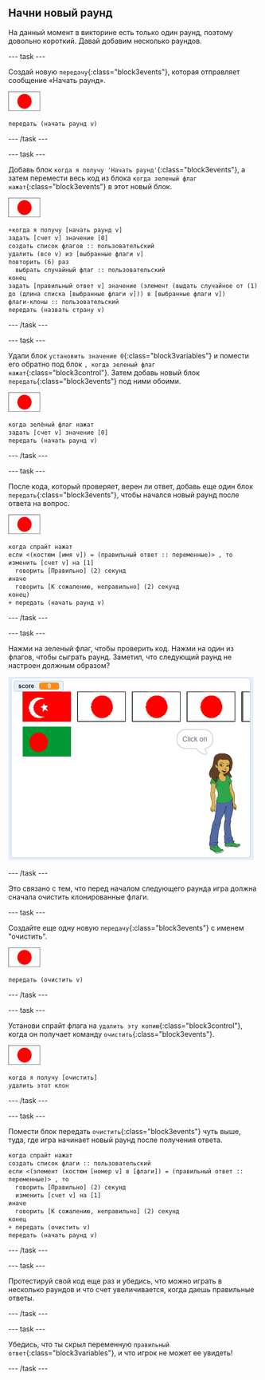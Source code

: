 ## Начни новый раунд

На данный момент в викторине есть только один раунд, поэтому довольно короткий. Давай добавим несколько раундов.

--- task ---

Создай новую `передачу`{:class="block3events"}, которая отправляет сообщение «Начать раунд».

![Спрайт флага](images/flag-sprite.png)

```blocks3
передать (начать раунд v)
```

--- /task ---

--- task ---

Добавь блок `когда я получу 'Начать раунд'`{:class="block3events"}, а затем перемести весь код из блока `когда зеленый флаг нажат`{:class="block3events"} в этот новый блок.

![Спрайт флага](images/flag-sprite.png)

```blocks3
+когда я получу [начать раунд v]
задать [счет v] значение [0]
создать список флагов :: пользовательский
удалить (все v) из [выбранные флаги v]
повторить (6) раз 
  выбрать случайный флаг :: пользовательский
конец
задать [правильный ответ v] значение (элемент (выдать случайное от (1) до (длина списка [выбранные флаги v])) в [выбранные флаги v])
флаги-клоны :: пользовательский
передать (назвать страну v)
```

--- /task ---

--- task ---

Удали блок `установить значение 0`{:class="block3variables"} и помести его обратно под блок `, когда зеленый флаг нажат`{:class="block3control"}. Затем добавь новый блок `передать`{:class="block3events"} под ними обоими.

![Спрайт флага](images/flag-sprite.png)

```blocks3
когда зелёный флаг нажат
задать [счет v] значение [0]
передать (начать раунд v)
```

--- /task ---

--- task ---

После кода, который проверяет, верен ли ответ, добавь еще один блок `передать`{:class="block3events"}, чтобы начался новый раунд после ответа на вопрос.

![Спрайт флага](images/flag-sprite.png)

```blocks3
когда спрайт нажат
если <(костюм [имя v]) = (правильный ответ :: переменные)> , то 
изменить [счет v] на [1]
  говорить [Правильно] (2) секунд
иначе 
  говорить [К сожалению, неправильно] (2) секунд
конец)
+ передать (начать раунд v)
```

--- /task ---

--- task ---

Нажми на зеленый флаг, чтобы проверить код. Нажми на один из флагов, чтобы сыграть раунд. Заметил, что следующий раунд не настроен должным образом?

![Следующий раунд не работает](images/next-round-does-not-work.png)

--- /task ---

Это связано с тем, что перед началом следующего раунда игра должна сначала очистить клонированные флаги.

--- task ---

Создайте еще одну новую `передачу`{:class="block3events"} с именем "очистить".

![Спрайт флага](images/flag-sprite.png)

```blocks3
передать (очистить v)
```

--- /task ---

--- task ---

Установи спрайт флага на `удалить эту копию`{:class="block3control"}, когда он получает команду `очистить`{:class="block3events"}.

![Спрайт флага](images/flag-sprite.png)

```blocks3
когда я получу [очистить]
удалить этот клон
```

--- /task ---

--- task ---

Помести блок передать `очистить`{:class="block3events"} чуть выше, туда, где игра начинает новый раунд после получения ответа.

```blocks3
когда спрайт нажат
создать список флаги :: пользовательский
если <(элемент (костюм [номер v] в [флаги]) = (правильный ответ :: переменные)> , то 
  говорить [Правильно] (2) секунд
  изменить [счет v] на [1]
иначе 
  говорить [К сожалению, неправильно] (2) секунд
конец
+ передать (очистить v)
передать (начать раунд v)
```

--- /task ---

--- task ---

Протестируй свой код еще раз и убедись, что можно играть в несколько раундов и что счет увеличивается, когда даешь правильные ответы.

--- /task ---

--- task ---

Убедись, что ты скрыл переменную `правильный ответ`{:class="block3variables"}, и что игрок не может ее увидеть!

--- /task ---